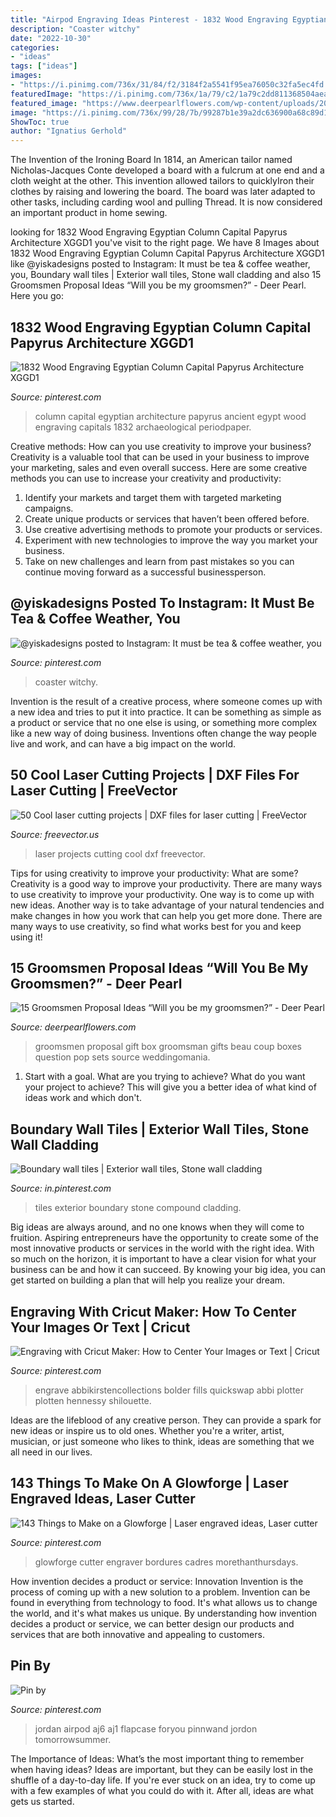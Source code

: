 ```yaml
---
title: "Airpod Engraving Ideas Pinterest - 1832 Wood Engraving Egyptian Column Capital Papyrus Architecture Xggd1"
description: "Coaster witchy"
date: "2022-10-30"
categories:
- "ideas"
tags: ["ideas"]
images:
- "https://i.pinimg.com/736x/31/84/f2/3184f2a5541f95ea76050c32fa5ec4fd.jpg"
featuredImage: "https://i.pinimg.com/736x/1a/79/c2/1a79c2dd811368504aea045c1f859d87.jpg"
featured_image: "https://www.deerpearlflowers.com/wp-content/uploads/2018/05/Will-you-be-my-groomsman-wedding-box.jpg"
image: "https://i.pinimg.com/736x/99/28/7b/99287b1e39a2dc636900a68c89d19e36.jpg"
ShowToc: true
author: "Ignatius Gerhold"
---
```



The Invention of the Ironing Board
In 1814, an American tailor named Nicholas-Jacques Conte developed a board with a fulcrum at one end and a cloth weight at the other. This invention allowed tailors to quicklyIron their clothes by raising and lowering the board. The board was later adapted to other tasks, including carding wool and pulling Thread. It is now considered an important product in home sewing.

	

		
looking for 1832 Wood Engraving Egyptian Column Capital Papyrus Architecture XGGD1 you've visit to the right page. We have 8 Images about 1832 Wood Engraving Egyptian Column Capital Papyrus Architecture XGGD1 like @yiskadesigns posted to Instagram: It must be tea &amp; coffee weather, you, Boundary wall tiles | Exterior wall tiles, Stone wall cladding and also 15 Groomsmen Proposal Ideas “Will you be my groomsmen?” - Deer Pearl. Here you go:
		
    
## 1832 Wood Engraving Egyptian Column Capital Papyrus Architecture XGGD1

<img loading=lazy src="https://i.pinimg.com/736x/6a/52/01/6a5201244cd27986b4cb25ee9ad95685--column-capital-wood-engraving.jpg" onerror="this.onerror=null;this.src='https://tse3.mm.bing.net/th?id=OIP.bcl2mzgANl9h1D5AYr5R9wHaNE&amp;pid=15.1';" alt="1832 Wood Engraving Egyptian Column Capital Papyrus Architecture XGGD1">

_Source: pinterest.com_

>column capital egyptian architecture papyrus ancient egypt wood engraving capitals 1832 archaeological periodpaper. 

	

Creative methods: How can you use creativity to improve your business?
Creativity is a valuable tool that can be used in your business to improve your marketing, sales and even overall success. Here are some creative methods you can use to increase your creativity and productivity: 
1. Identify your markets and target them with targeted marketing campaigns.
2. Create unique products or services that haven’t been offered before.
3. Use creative advertising methods to promote your products or services. 
4. Experiment with new technologies to improve the way you market your business. 
5. Take on new challenges and learn from past mistakes so you can continue moving forward as a successful businessperson.

    
## @yiskadesigns Posted To Instagram: It Must Be Tea &amp; Coffee Weather, You

<img loading=lazy src="https://i.pinimg.com/736x/31/84/f2/3184f2a5541f95ea76050c32fa5ec4fd.jpg" onerror="this.onerror=null;this.src='https://tse3.mm.bing.net/th?id=OIP.cs4FIIPELlLJWeEbVhWTVQHaHi&amp;pid=15.1';" alt="@yiskadesigns posted to Instagram: It must be tea &amp; coffee weather, you">

_Source: pinterest.com_

>coaster witchy. 

	

Invention is the result of a creative process, where someone comes up with a new idea and tries to put it into practice. It can be something as simple as a product or service that no one else is using, or something more complex like a new way of doing business. Inventions often change the way people live and work, and can have a big impact on the world.

    
## 50 Cool Laser Cutting Projects | DXF Files For Laser Cutting | FreeVector

<img loading=lazy src="https://freevector.us/wp-content/uploads/2019/04/free-laser-cutting-projects-575x1024.jpg" onerror="this.onerror=null;this.src='https://tse4.mm.bing.net/th?id=OIP.0KMrBq-MZqajIsCK-KPVXgHaNM&amp;pid=15.1';" alt="50 Cool laser cutting projects | DXF files for laser cutting | FreeVector">

_Source: freevector.us_

>laser projects cutting cool dxf freevector. 

	

Tips for using creativity to improve your productivity: What are some?
Creativity is a good way to improve your productivity. There are many ways to use creativity to improve your productivity. One way is to come up with new ideas. Another way is to take advantage of your natural tendencies and make changes in how you work that can help you get more done. There are many ways to use creativity, so find what works best for you and keep using it!

    
## 15 Groomsmen Proposal Ideas “Will You Be My Groomsmen?” - Deer Pearl

<img loading=lazy src="https://www.deerpearlflowers.com/wp-content/uploads/2018/05/Will-you-be-my-groomsman-wedding-box.jpg" onerror="this.onerror=null;this.src='https://tse1.mm.bing.net/th?id=OIP.46MdkX412vTdl_c0NKyljAHaLH&amp;pid=15.1';" alt="15 Groomsmen Proposal Ideas “Will you be my groomsmen?” - Deer Pearl">

_Source: deerpearlflowers.com_

>groomsmen proposal gift box groomsman gifts beau coup boxes question pop sets source weddingomania. 

	

1. Start with a goal. What are you trying to achieve? What do you want your project to achieve? This will give you a better idea of what kind of ideas work and which don't. 

    
## Boundary Wall Tiles | Exterior Wall Tiles, Stone Wall Cladding

<img loading=lazy src="https://i.pinimg.com/736x/e0/2f/50/e02f503ebae49ad42ff30de06135f60d.jpg" onerror="this.onerror=null;this.src='https://tse4.mm.bing.net/th?id=OIP.pz3hrOqTfNllIdN2zRIUnQHaHa&amp;pid=15.1';" alt="Boundary wall tiles | Exterior wall tiles, Stone wall cladding">

_Source: in.pinterest.com_

>tiles exterior boundary stone compound cladding. 

	

Big ideas are always around, and no one knows when they will come to fruition. Aspiring entrepreneurs have the opportunity to create some of the most innovative products or services in the world with the right idea. With so much on the horizon, it is important to have a clear vision for what your business can be and how it can succeed. By knowing your big idea, you can get started on building a plan that will help you realize your dream.

    
## Engraving With Cricut Maker: How To Center Your Images Or Text | Cricut

<img loading=lazy src="https://i.pinimg.com/736x/99/28/7b/99287b1e39a2dc636900a68c89d19e36.jpg" onerror="this.onerror=null;this.src='https://tse2.mm.bing.net/th?id=OIP.HuzYm1Q9RybxH2FDNQ4KJwHaL7&amp;pid=15.1';" alt="Engraving with Cricut Maker: How to Center Your Images or Text | Cricut">

_Source: pinterest.com_

>engrave abbikirstencollections bolder fills quickswap abbi plotter plotten hennessy shilouette. 

	

Ideas are the lifeblood of any creative person. They can provide a spark for new ideas or inspire us to old ones. Whether you're a writer, artist, musician, or just someone who likes to think, ideas are something that we all need in our lives.

    
## 143 Things To Make On A Glowforge | Laser Engraved Ideas, Laser Cutter

<img loading=lazy src="https://i.pinimg.com/736x/e8/94/d7/e894d724429eeb7a3ed62b15665327ad.jpg" onerror="this.onerror=null;this.src='https://tse4.mm.bing.net/th?id=OIP.GuByPdQ6gY4nShb6TcLOiwHaLG&amp;pid=15.1';" alt="143 Things to Make on a Glowforge | Laser engraved ideas, Laser cutter">

_Source: pinterest.com_

>glowforge cutter engraver bordures cadres morethanthursdays. 

	

How invention decides a product or service: Innovation
Invention is the process of coming up with a new solution to a problem. Invention can be found in everything from technology to food. It's what allows us to change the world, and it's what makes us unique. By understanding how invention decides a product or service, we can better design our products and services that are both innovative and appealing to customers.

    
## Pin By

<img loading=lazy src="https://i.pinimg.com/736x/1a/79/c2/1a79c2dd811368504aea045c1f859d87.jpg" onerror="this.onerror=null;this.src='https://tse4.mm.bing.net/th?id=OIP.xVV2XRqq2sP7tVPGcPF5LQHaHV&amp;pid=15.1';" alt="Pin by">

_Source: pinterest.com_

>jordan airpod aj6 aj1 flapcase foryou pinnwand jordon tomorrowsummer. 

	

The Importance of Ideas: What’s the most important thing to remember when having ideas?
Ideas are important, but they can be easily lost in the shuffle of a day-to-day life. If you're ever stuck on an idea, try to come up with a few examples of what you could do with it. After all, ideas are what gets us started.

